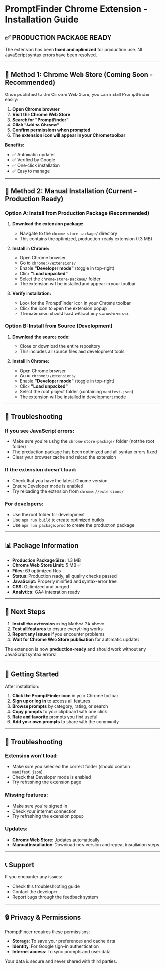 # PromptFinder Chrome Extension - Installation Guide

## ✅ **PRODUCTION PACKAGE READY**

The extension has been **fixed and optimized** for production use. All JavaScript syntax errors have been resolved.

---

## 🏪 **Method 1: Chrome Web Store (Coming Soon - Recommended)**

Once published to the Chrome Web Store, you can install PromptFinder easily:

1. **Open Chrome browser**
2. **Visit the Chrome Web Store**
3. **Search for "PromptFinder"**
4. **Click "Add to Chrome"**
5. **Confirm permissions when prompted**
6. **The extension icon will appear in your Chrome toolbar**

**Benefits:**

- ✅ Automatic updates
- ✅ Verified by Google
- ✅ One-click installation
- ✅ Easy to manage

---

## 🧪 **Method 2: Manual Installation (Current - Production Ready)**

### **Option A: Install from Production Package (Recommended)**

1. **Download the extension package:**

   - Navigate to the `chrome-store-package/` directory
   - This contains the optimized, production-ready extension (1.3 MB)

2. **Install in Chrome:**

   - Open Chrome browser
   - Go to `chrome://extensions/`
   - Enable **"Developer mode"** (toggle in top-right)
   - Click **"Load unpacked"**
   - Select the `chrome-store-package/` folder
   - The extension will be installed and appear in your toolbar

3. **Verify installation:**
   - Look for the PromptFinder icon in your Chrome toolbar
   - Click the icon to open the extension popup
   - The extension should load without any console errors

### **Option B: Install from Source (Development)**

1. **Download the source code:**

   - Clone or download the entire repository
   - This includes all source files and development tools

2. **Install in Chrome:**
   - Open Chrome browser
   - Go to `chrome://extensions/`
   - Enable **"Developer mode"** (toggle in top-right)
   - Click **"Load unpacked"**
   - Select the root project folder (containing `manifest.json`)
   - The extension will be installed in development mode

---

## 🔧 **Troubleshooting**

### **If you see JavaScript errors:**

- Make sure you're using the `chrome-store-package/` folder (not the root folder)
- The production package has been optimized and all syntax errors fixed
- Clear your browser cache and reload the extension

### **If the extension doesn't load:**

- Check that you have the latest Chrome version
- Ensure Developer mode is enabled
- Try reloading the extension from `chrome://extensions/`

### **For developers:**

- Use the root folder for development
- Use `npm run build` to create optimized builds
- Use `npm run package:prod` to create the production package

---

## 📊 **Package Information**

- **Production Package Size:** 1.3 MB
- **Chrome Web Store Limit:** 5 MB ✅
- **Files:** 69 optimized files
- **Status:** Production ready, all quality checks passed
- **JavaScript:** Properly minified and syntax-error free
- **CSS:** Optimized and purged
- **Analytics:** GA4 integration ready

---

## 🎯 **Next Steps**

1. **Install the extension** using Method 2A above
2. **Test all features** to ensure everything works
3. **Report any issues** if you encounter problems
4. **Wait for Chrome Web Store publication** for automatic updates

The extension is now **production-ready** and should work without any JavaScript syntax errors!

---

## 🚀 Getting Started

After installation:

1. **Click the PromptFinder icon** in your Chrome toolbar
2. **Sign up or log in** to access all features
3. **Browse prompts** by category, rating, or search
4. **Copy prompts** to your clipboard with one click
5. **Rate and favorite** prompts you find useful
6. **Add your own prompts** to share with the community

---

## 🔧 Troubleshooting

### Extension won't load:

- Make sure you selected the correct folder (should contain `manifest.json`)
- Check that Developer mode is enabled
- Try refreshing the extension page

### Missing features:

- Make sure you're signed in
- Check your internet connection
- Try refreshing the extension popup

### Updates:

- **Chrome Web Store**: Updates automatically
- **Manual installation**: Download new version and repeat installation steps

---

## 📞 Support

If you encounter any issues:

- Check this troubleshooting guide
- Contact the developer
- Report bugs through the feedback system

---

## 🔒 Privacy & Permissions

PromptFinder requires these permissions:

- **Storage**: To save your preferences and cache data
- **Identity**: For Google sign-in authentication
- **Internet access**: To sync prompts and user data

Your data is secure and never shared with third parties.
